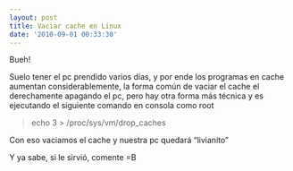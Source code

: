 ```yaml
---
layout: post
title: Vaciar cache en Linux
date: '2010-09-01 00:33:30'
---
```



Bueh!

Suelo tener el pc prendido varios dí­as, y por ende los programas en cache aumentan considerablemente, la forma común de vaciar el cache el derechamente apagando el pc, pero hay otra forma más técnica y es ejecutando el siguiente comando en consola como root

> echo 3 > /proc/sys/vm/drop_caches

Con eso vaciamos el cache y nuestra pc quedará “livianito”

Y ya sabe, si le sirvió, comente =B


